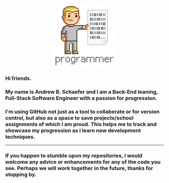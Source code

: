 <div id="header" align="center">
  <img src="programmer.png" height= "200" width="200"/>
</div>

<h3>Hi friends.</h3> 


<h3>My name is Andrew B. Schaefer and I am a Back-End leaning, Full-Stack Software Engineer with a passion for progression.</h3> 

<h3>I'm using GitHub not just as a tool to collaberate or for version control, but also as a space to save projects/school assignments of which I am proud. This helps me to track and showcase my progression as I learn new development techniques. 
  
 <hr>

<h3>If you happen to stumble upon my repositories, I would welcome any advice or enhancements for any of the code you see. Perhaps we will work together in the future, thanks for stopping by.</h3>
